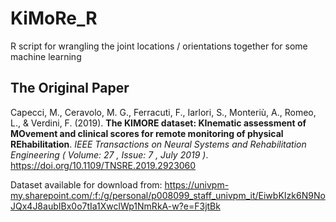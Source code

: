 # KiMoRe_R

R script for wrangling the joint locations / orientations together for some machine learning

## The Original Paper

Capecci, M., Ceravolo, M. G., Ferracuti, F., Iarlori, S., Monteriù, A., Romeo, L., & Verdini, F. (2019). **The KIMORE dataset: KInematic assessment of MOvement and clinical scores for remote monitoring of physical REhabilitation**. *IEEE Transactions on Neural Systems and Rehabilitation Engineering ( Volume: 27 , Issue: 7 , July 2019 )*. https://doi.org/10.1109/TNSRE.2019.2923060

Dataset available for download from:
https://univpm-my.sharepoint.com/:f:/g/personal/p008099_staff_univpm_it/EiwbKIzk6N9NoJQx4J8aubIBx0o7tIa1XwclWp1NmRkA-w?e=F3jtBk

